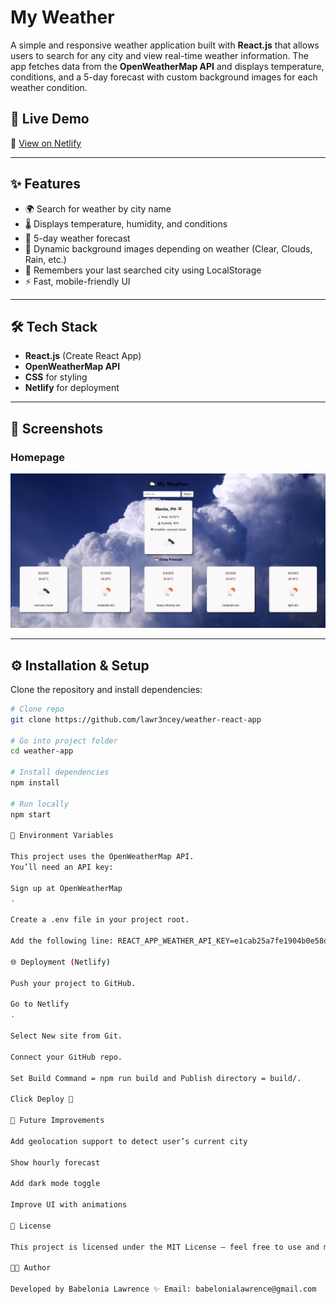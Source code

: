 # My Weather

A simple and responsive weather application built with **React.js** that allows users to search for any city and view real-time weather information. The app fetches data from the **OpenWeatherMap API** and displays temperature, conditions, and a 5-day forecast with custom background images for each weather condition.  

## 🚀 Live Demo
🔗 [View on Netlify](https://my-weather.netlify.app)  

---

## ✨ Features
- 🌍 Search for weather by city name  
- 🌡 Displays temperature, humidity, and conditions  
- 📅 5-day weather forecast  
- 🎨 Dynamic background images depending on weather (Clear, Clouds, Rain, etc.)  
- 💾 Remembers your last searched city using LocalStorage  
- ⚡ Fast, mobile-friendly UI  

---

## 🛠️ Tech Stack
- **React.js** (Create React App)  
- **OpenWeatherMap API**  
- **CSS** for styling  
- **Netlify** for deployment  

---

## 📸 Screenshots

### Homepage  
![Weather App Screenshot](./public/images/my-weather-ss.png)

---

## ⚙️ Installation & Setup

Clone the repository and install dependencies:

```bash
# Clone repo
git clone https://github.com/lawr3ncey/weather-react-app

# Go into project folder
cd weather-app

# Install dependencies
npm install

# Run locally
npm start

🔑 Environment Variables

This project uses the OpenWeatherMap API.
You’ll need an API key:

Sign up at OpenWeatherMap
.

Create a .env file in your project root.

Add the following line: REACT_APP_WEATHER_API_KEY=e1cab25a7fe1904b0e58d01ae824c640

🌐 Deployment (Netlify)

Push your project to GitHub.

Go to Netlify
.

Select New site from Git.

Connect your GitHub repo.

Set Build Command = npm run build and Publish directory = build/.

Click Deploy 🚀

📌 Future Improvements

Add geolocation support to detect user’s current city

Show hourly forecast

Add dark mode toggle

Improve UI with animations

📄 License

This project is licensed under the MIT License – feel free to use and modify!

👨‍💻 Author

Developed by Babelonia Lawrence ✨ Email: babelonialawrence@gmail.com